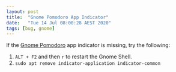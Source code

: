 ```yaml
---
layout: post
title:  "Gnome Pomodoro App Indicator"
date:   "Tue 14 Jul 08:00:28 AEST 2020"
tags: [bug, gnome]
---
```

If the [Gnome Pomodoro](https://gnomepomodoro.org/) app indicator is missing, try the following:

1. `ALT + F2` and then `r` to restart the Gnome Shell.
2. `sudo apt remove indicator-application indicator-common`
